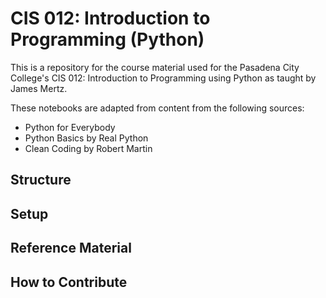 # CIS 012: Introduction to Programming (Python)

This is a repository for the course material used for the Pasadena City College's CIS 012: Introduction to Programming
using Python as taught by James Mertz.

These notebooks are adapted from content from the following sources:

- Python for Everybody
- Python Basics by Real Python
- Clean Coding by Robert Martin

## Structure

## Setup

## Reference Material

## How to Contribute
